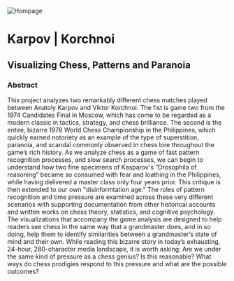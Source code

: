 ![Hompage](/preview.png)

# Karpov | Korchnoi
## Visualizing Chess, Patterns and Paranoia

### Abstract
This project analyzes two remarkably different chess matches played between Anatoly Karpov and Viktor Korchnoi. The fist is game two from the 1974 Candidates Final in Moscow, which has come to be regarded as a modern classic in tactics, strategy, and chess brilliance. The second is the entire, bizarre 1978 World Chess Championship in the Philippines, which quickly earned notoriety as an example of the type of superstition, paranoia, and scandal commonly observed in chess lore throughout the game’s rich history. As we analyze chess as a game of fast pattern recognition processes, and slow search processes, we can begin to understand how two fine specimens of Kasparov's “Drosophila of reasoning” became so consumed with fear and loathing in the Philippines, while having delivered a master class only four years prior. This critique is then extended to our own "disinformtation age." The roles of pattern recognition and time pressure are examined across these very different scenarios with supporting documentation from other historical accounts and written works on chess theory, statistics, and cognitive psychology. The visualizations that accompany the game analysis are designed to help readers see chess in the same way that a grandmaster does, and in so doing, help them to identify similarities between a grandmaster’s state of mind and their own. While reading this bizarre story in today’s exhausting, 24-hour, 280-character media landscape, it is worth asking; Are we under the same kind of pressure as a chess genius? Is this reasonable? What ways do chess prodigies respond to this pressure and what are the possible outcomes?

